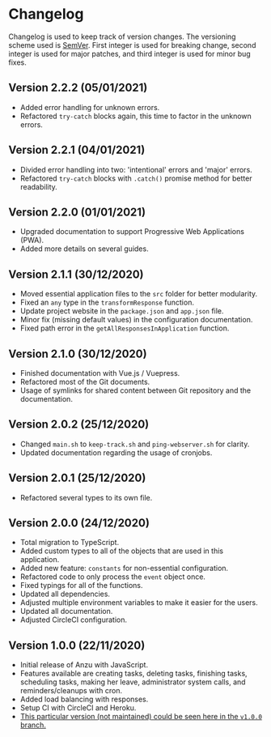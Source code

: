 # Changelog

Changelog is used to keep track of version changes. The versioning scheme used is [SemVer](https://semver.org/). First integer is used for breaking change, second integer is used for major patches, and third integer is used for minor bug fixes.

## Version 2.2.2 (05/01/2021)

- Added error handling for unknown errors.
- Refactored `try-catch` blocks again, this time to factor in the unknown errors.

## Version 2.2.1 (04/01/2021)

- Divided error handling into two: 'intentional' errors and 'major' errors.
- Refactored `try-catch` blocks with `.catch()` promise method for better readability.

## Version 2.2.0 (01/01/2021)

- Upgraded documentation to support Progressive Web Applications (PWA).
- Added more details on several guides.

## Version 2.1.1 (30/12/2020)

- Moved essential application files to the `src` folder for better modularity.
- Fixed an `any` type in the `transformResponse` function.
- Update project website in the `package.json` and `app.json` file.
- Minor fix (missing default values) in the configuration documentation.
- Fixed path error in the `getAllResponsesInApplication` function.

## Version 2.1.0 (30/12/2020)

- Finished documentation with Vue.js / Vuepress.
- Refactored most of the Git documents.
- Usage of symlinks for shared content between Git repository and the documentation.

## Version 2.0.2 (25/12/2020)

- Changed `main.sh` to `keep-track.sh` and `ping-webserver.sh` for clarity.
- Updated documentation regarding the usage of cronjobs.

## Version 2.0.1 (25/12/2020)

- Refactored several types to its own file.

## Version 2.0.0 (24/12/2020)

- Total migration to TypeScript.
- Added custom types to all of the objects that are used in this application.
- Added new feature: `constants` for non-essential configuration.
- Refactored code to only process the `event` object once.
- Fixed typings for all of the functions.
- Updated all dependencies.
- Adjusted multiple environment variables to make it easier for the users.
- Updated all documentation.
- Adjusted CircleCI configuration.

## Version 1.0.0 (22/11/2020)

- Initial release of Anzu with JavaScript.
- Features available are creating tasks, deleting tasks, finishing tasks, scheduling tasks, making her leave, administrator system calls, and reminders/cleanups with cron.
- Added load balancing with responses.
- Setup CI with CircleCI and Heroku.
- [This particular version (not maintained) could be seen here in the `v1.0.0` branch.](https://github.com/lauslim12/Anzu/tree/v1.0.0)
